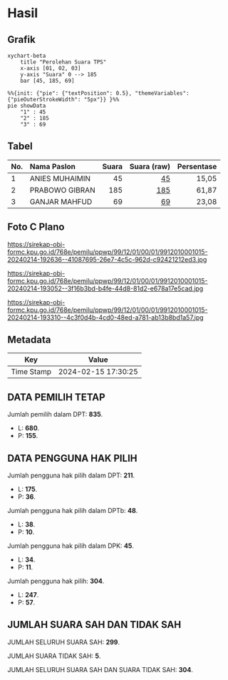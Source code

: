 # Hasil

## Grafik

```mermaid
xychart-beta
    title "Perolehan Suara TPS"
    x-axis [01, 02, 03]
    y-axis "Suara" 0 --> 185
    bar [45, 185, 69]
```

```mermaid
%%{init: {"pie": {"textPosition": 0.5}, "themeVariables": {"pieOuterStrokeWidth": "5px"}} }%%
pie showData
    "1" : 45
    "2" : 185
    "3" : 69
```

## Tabel

| No. | Nama Paslon    | Suara | Suara (raw) | Persentase |
|:--- |:-------------- | -----:| -----------:| ----------:|
| 1   | ANIES MUHAIMIN | 45    | [45][p-1]   | 15,05      |
| 2   | PRABOWO GIBRAN | 185   | [185][p-2]  | 61,87      |
| 3   | GANJAR MAHFUD  | 69    | [69][p-3]   | 23,08      |


[p-1]: https://github.com/gigit-pemilu/pemilu-2024-99-luar-negeri/blob/main/pilpres/hitung-suara/sub/99-luar-negeri/sub/12-bandar-seri-begawan-brunei-darussalam/sub/01-bandar-seri-begawan-brunei-darussalam/sub/0001-bandar-seri-begawan-brunei-darussalam/sub/015-tps-014/sub/paslon-1.txt
[p-2]: https://github.com/gigit-pemilu/pemilu-2024-99-luar-negeri/blob/main/pilpres/hitung-suara/sub/99-luar-negeri/sub/12-bandar-seri-begawan-brunei-darussalam/sub/01-bandar-seri-begawan-brunei-darussalam/sub/0001-bandar-seri-begawan-brunei-darussalam/sub/015-tps-014/sub/paslon-2.txt
[p-3]: https://github.com/gigit-pemilu/pemilu-2024-99-luar-negeri/blob/main/pilpres/hitung-suara/sub/99-luar-negeri/sub/12-bandar-seri-begawan-brunei-darussalam/sub/01-bandar-seri-begawan-brunei-darussalam/sub/0001-bandar-seri-begawan-brunei-darussalam/sub/015-tps-014/sub/paslon-3.txt

## Foto C Plano

https://sirekap-obj-formc.kpu.go.id/768e/pemilu/ppwp/99/12/01/00/01/9912010001015-20240214-192636--41087695-26e7-4c5c-962d-c92421212ed3.jpg

https://sirekap-obj-formc.kpu.go.id/768e/pemilu/ppwp/99/12/01/00/01/9912010001015-20240214-193052--3f16b3bd-b4fe-44d8-81d2-e678a17e5cad.jpg

https://sirekap-obj-formc.kpu.go.id/768e/pemilu/ppwp/99/12/01/00/01/9912010001015-20240214-193310--4c3f0d4b-4cd0-48ed-a781-ab13b8bd1a57.jpg


## Metadata

| Key        | Value               |
| ---------- | ------------------- |
| Time Stamp | 2024-02-15 17:30:25 |


## DATA PEMILIH TETAP

Jumlah pemilih dalam DPT: **835**.
 * L: **680**.
 * P: **155**.

## DATA PENGGUNA HAK PILIH

Jumlah pengguna hak pilih dalam DPT: **211**.
 * L: **175**.
 * P: **36**.

Jumlah pengguna hak pilih dalam DPTb: **48**.
 * L: **38**.
 * P: **10**.

Jumlah pengguna hak pilih dalam DPK: **45**.
 * L: **34**.
 * P: **11**.

Jumlah pengguna hak pilih: **304**.
 * L: **247**.
 * P: **57**.

## JUMLAH SUARA SAH DAN TIDAK SAH

JUMLAH SELURUH SUARA SAH: **299**.

JUMLAH SUARA TIDAK SAH: **5**.

JUMLAH SELURUH SUARA SAH DAN SUARA TIDAK SAH: **304**.


